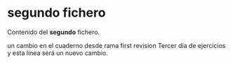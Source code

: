 # segundo fichero

Contenido del **segundo** fichero.

un cambio en el cuaderno desde rama first revision
Tercer día de ejercicios y esta línea será un nuevo cambio.
